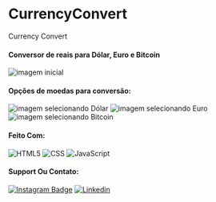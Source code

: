 # CurrencyConvert
Currency Convert

#### Conversor de reais para Dólar, Euro e Bitcoin
<img src = "imageREADME1" alt="imagem inicial" >

#### Opções de moedas para conversão:
<img src = "imageREADME2" alt="imagem selecionando Dólar" >

<img src = "imageREADME3" alt="imagem selecionando Euro" >

<img src = "imageREADME4" alt="imagem selecionando Bitcoin" >



#### Feito Com:
![HTML5](https://img.shields.io/badge/-HTML5-333333?style=flat&logo=HTML5)
![CSS](https://img.shields.io/badge/-CSS-333333?style=flat&logo=CSS3&logoColor=1572B6)
![JavaScript](https://img.shields.io/badge/-JavaScript-333333?style=flat&logo=javascript)

#### Support Ou Contato:

[![Instagram Badge](https://img.shields.io/badge/Instagram-E4405F?style=for-the-badge&logo=instagram&logoColor=white)](https://www.instagram.com/gabiraupphs/)
[![Linkedin](https://img.shields.io/badge/LinkedIn-0077B5?style=for-the-badge&logo=linkedin&logoColor=white)](https://www.linkedin.com/in/gabriela-raupp-62458b227/)
